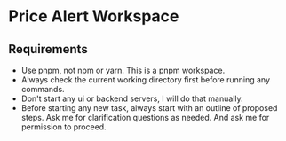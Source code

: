 # Price Alert Workspace

## Requirements

- Use pnpm, not npm or yarn. This is a pnpm workspace.
- Always check the current working directory first before running any commands.
- Don't start any ui or backend servers, I will do that manually.
- Before starting any new task, always start with an outline of proposed steps. Ask me for clarification questions as needed. And ask me for permission to proceed.
